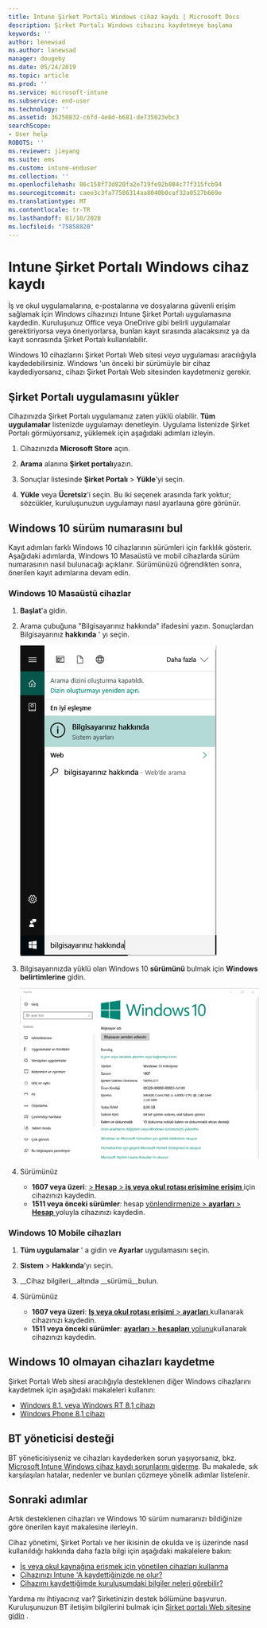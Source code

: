 ```yaml
---
title: Intune Şirket Portalı Windows cihaz kaydı | Microsoft Docs
description: Şirket Portalı Windows cihazını kaydetmeye başlama
keywords: ''
author: lenewsad
ms.author: lanewsad
manager: dougeby
ms.date: 05/24/2019
ms.topic: article
ms.prod: ''
ms.service: microsoft-intune
ms.subservice: end-user
ms.technology: ''
ms.assetid: 36250832-c6fd-4e8d-b681-de735023ebc3
searchScope:
- User help
ROBOTS: ''
ms.reviewer: jieyang
ms.suite: ems
ms.custom: intune-enduser
ms.collection: ''
ms.openlocfilehash: 86c158f73d820fa2e719fe92b884c77f315fcb94
ms.sourcegitcommit: caee3c3fa77586314aa8040b0caf32a0527b669e
ms.translationtype: MT
ms.contentlocale: tr-TR
ms.lasthandoff: 01/10/2020
ms.locfileid: "75858820"
---
```

# <a name="windows-device-enrollment-in-intune-company-portal"></a>Intune Şirket Portalı Windows cihaz kaydı  

İş ve okul uygulamalarına, e-postalarına ve dosyalarına güvenli erişim sağlamak için Windows cihazınızı Intune Şirket Portalı uygulamasına kaydedin. Kuruluşunuz Office veya OneDrive gibi belirli uygulamalar gerektiriyorsa veya öneriyorlarsa, bunları kayıt sırasında alacaksınız ya da kayıt sonrasında Şirket Portalı kullanılabilir.  

Windows 10 cihazlarını Şirket Portalı Web sitesi *veya* uygulaması aracılığıyla kaydedebilirsiniz. Windows 'un önceki bir sürümüyle bir cihaz kaydediyorsanız, cihazı Şirket Portalı Web sitesinden kaydetmeniz gerekir.  

## <a name="install-company-portal-app"></a>Şirket Portalı uygulamasını yükler  
Cihazınızda Şirket Portalı uygulamanız zaten yüklü olabilir. __Tüm uygulamalar__ listenizde uygulamayı denetleyin.  Uygulama listenizde Şirket Portalı görmüyorsanız, yüklemek için aşağıdaki adımları izleyin.  

1. Cihazınızda **Microsoft Store** açın.

2. **Arama** alanına **Şirket portalı**yazın.

3. Sonuçlar listesinde **Şirket Portalı** > **Yükle**’yi seçin.

4. **Yükle** veya **Ücretsiz**’i seçin. Bu iki seçenek arasında fark yoktur; sözcükler, kuruluşunuzun uygulamayı nasıl ayarlauna göre görünür.  

## <a name="find-windows-10-version-number"></a>Windows 10 sürüm numarasını bul  
Kayıt adımları farklı Windows 10 cihazlarının sürümleri için farklılık gösterir. Aşağıdaki adımlarda, Windows 10 Masaüstü ve mobil cihazlarda sürüm numarasının nasıl bulunacağı açıklanır. Sürümünüzü öğrendikten sonra, önerilen kayıt adımlarına devam edin.  

### <a name="windows-10-desktop-devices"></a>Windows 10 Masaüstü cihazlar  

1. **Başlat**'a gidin.

2. Arama çubuğuna "Bilgisayarınız hakkında" ifadesini yazın. Sonuçlardan Bilgisayarınız __hakkında__ ' yı seçin.  


   ![bilgisayarınız hakkında araması için arama ayarları](media/searching_for_about_your_pc.png)  

3. Bilgisayarınızda yüklü olan Windows 10 **sürümünü** bulmak için **Windows belirtimlerine** gidin.  


   ![Windows 10 Masaüstü Bilgisayarınız Hakkında](media/settings_about_pc.png)  

4. Sürümünüz  

    * __1607 veya üzeri__: [ > **Hesap** > **iş veya okul rotası erişimine erişim** ](enroll-windows-10-device.md#enroll-windows-10-version-1607-and-later-device)için cihazınızı kaydedin.   
    * __1511 veya önceki sürümler__: hesap [yönlendirmenize > **ayarları** > **Hesap** ](enroll-windows-10-device.md#enroll-windows-10-version-1511-and-earlier-device)yoluyla cihazınızı kaydedin.  

### <a name="windows-10-mobile-devices"></a>Windows 10 Mobile cihazları

1. __Tüm uygulamalar__ ' a gidin ve __Ayarlar__ uygulamasını seçin.
2. __Sistem__ > __Hakkında__’yı seçin.
3. __Cihaz bilgileri__altında __sürümü__bulun.  
4. Sürümünüz  

    * __1607 veya üzeri__: [ **Iş veya okul rotası erişimi** > **ayarları** ](enroll-windows-10-device.md#enroll-windows-10-version-1607-and-later-device)kullanarak cihazınızı kaydedin.   
    * __1511 veya önceki sürümler__: [ **ayarları** > **hesapları** yolunu](enroll-windows-10-device.md#enroll-windows-10-version-1511-and-earlier-device)kullanarak cihazınızı kaydedin.  

## <a name="enroll-non-windows-10-devices"></a>Windows 10 olmayan cihazları kaydetme  
Şirket Portalı Web sitesi aracılığıyla desteklenen diğer Windows cihazlarını kaydetmek için aşağıdaki makaleleri kullanın:   
* [Windows 8.1. veya Windows RT 8,1 cihazı](enroll-your-W81-or-rt81-windows.md)  
* [Windows Phone 8,1 cihazı](enroll-your-wp81-windows.md)    

## <a name="it-administrator-support"></a>BT yöneticisi desteği  
BT yöneticisiyseniz ve cihazları kaydederken sorun yaşıyorsanız, bkz. [Microsoft Intune Windows cihaz kaydı sorunlarını giderme](https://support.microsoft.com/help/4469913). Bu makalede, sık karşılaşılan hatalar, nedenler ve bunları çözmeye yönelik adımlar listelenir.  

## <a name="next-steps"></a>Sonraki adımlar  
Artık desteklenen cihazları ve Windows 10 sürüm numaranızı bildiğinize göre önerilen kayıt makalesine ilerleyin.  
 
Cihaz yönetimi, Şirket Portalı ve her ikisinin de okulda ve iş üzerinde nasıl kullanıldığı hakkında daha fazla bilgi için aşağıdaki makalelere bakın:  
* [İş veya okul kaynağına erişmek için yönetilen cihazları kullanma](use-managed-devices-to-get-work-done.md)  
* [Cihazınızı Intune 'A kaydettiğinizde ne olur?](what-happens-if-you-install-the-company-portal-app-and-enroll-your-device-in-intune-windows.md)  
* [Cihazımı kaydettiğimde kuruluşumdaki bilgiler neleri görebilir?](what-info-can-your-company-see-when-you-enroll-your-device-in-intune.md)  

Yardıma mı ihtiyacınız var? Şirketinizin destek bölümüne başvurun. Kuruluşunuzun BT iletişim bilgilerini bulmak için [Şirket portalı Web sitesine gidin](https://go.microsoft.com/fwlink/?linkid=2010980) .  
